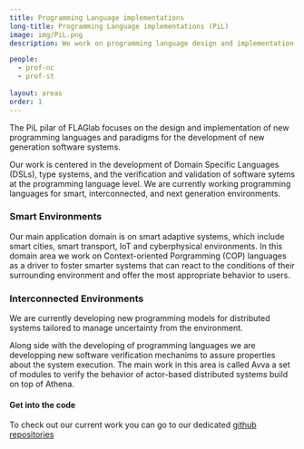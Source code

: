 ```yaml
---
title: Programming Language implementations
long-title: Programming Language implementations (PiL)
image: img/PiL.png
description: We work on programming language design and implementation to reduce the complexity of software development

people:
  - prof-nc
  - prof-st
  
layout: areas
order: 1
---
```


The PiL pilar of FLAGlab focuses on the design and implementation of new programming languages and paradigms for the development of new generation software systems.

Our work is centered in the development of Domain Specific Languages (DSLs), type systems, and the
verification and validation of software sytems at the programming language level. We are currently working programming languages for smart, interconnected, and next generation environments.

### Smart Environments

Our main application domain is on smart adaptive systems, which include smart cities, smart transport, IoT and cyberphysical environments. In this domain area we work on Context-oriented Porgramming (COP) languages as a driver to foster smarter systems that can react to the conditions of their surrounding environment and offer the most appropriate behavior to users.

### Interconnected Environments

We are currently developing new programming models for distributed systems tailored to manage uncertainty from the environment.

Along side with the developing of programming languages we are developping new software verification mechanims to assure properties about the system execution. The main work in this area is called Avva a set of modules to verify the behavior of actor-based distributed systems build on top of Athena.

#### Get into the code

To check out our current work you can go to our dedicated [github repositories](https://github.com/orgs/FLAGlab/teams/pil)
